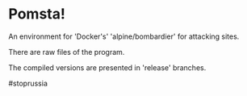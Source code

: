 # Pomsta!

An environment for 'Docker's' 'alpine/bombardier' for attacking sites.

There are raw files of the program.

The compiled versions are presented in 'release' branches.

#stoprussia